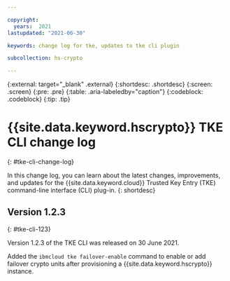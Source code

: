 ```yaml
---

copyright:
  years:  2021
lastupdated: "2021-06-30"

keywords: change log for tke, updates to tke cli plugin

subcollection: hs-crypto

---
```


{:external: target="_blank" .external}
{:shortdesc: .shortdesc}
{:screen: .screen}
{:pre: .pre}
{:table: .aria-labeledby="caption"}
{:codeblock: .codeblock}
{:tip: .tip}


# {{site.data.keyword.hscrypto}} TKE CLI change log
{: #tke-cli-change-log}

In this change log, you can learn about the latest changes, improvements, and updates for the {{site.data.keyword.cloud}} Trusted Key Entry (TKE) command-line interface (CLI) plug-in.
{: shortdesc}

## Version 1.2.3
{: #tke-cli-123}

Version 1.2.3 of the TKE CLI was released on 30 June 2021.

Added the `ibmcloud tke failover-enable` command to enable or add failover crypto units after provisioning a {{site.data.keyword.hscrypto}} instance.
